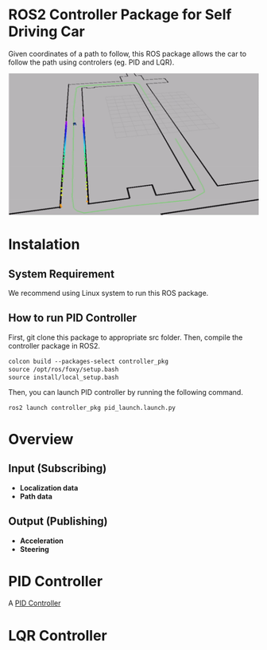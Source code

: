 # ROS2 Controller Package for Self Driving Car

Given coordinates of a path to follow, this ROS package allows the car to follow the path using controlers (eg. PID and LQR).

![PID Controller GIF](./recordings/Robocar_Going_Around_Fast.gif)

# Instalation

## System Requirement

We recommend using Linux system to run this ROS package.

## How to run PID Controller

First, git clone this package to appropriate src folder. Then, compile the controller package in ROS2.
```
colcon build --packages-select controller_pkg
source /opt/ros/foxy/setup.bash
source install/local_setup.bash
```
Then, you can launch PID controller by running the following command.
```
ros2 launch controller_pkg pid_launch.launch.py
```

# Overview

## Input (Subscribing)

- **Localization data**
- **Path data**

## Output (Publishing)

- **Acceleration**
- **Steering**

# PID Controller

A [PID Controller](https://en.wikipedia.org/wiki/PID_controller#:~:text=A%20proportional%E2%80%93integral%E2%80%93derivative%20controller,continuously%20calculates%20an%20error%20value)

# LQR Controller